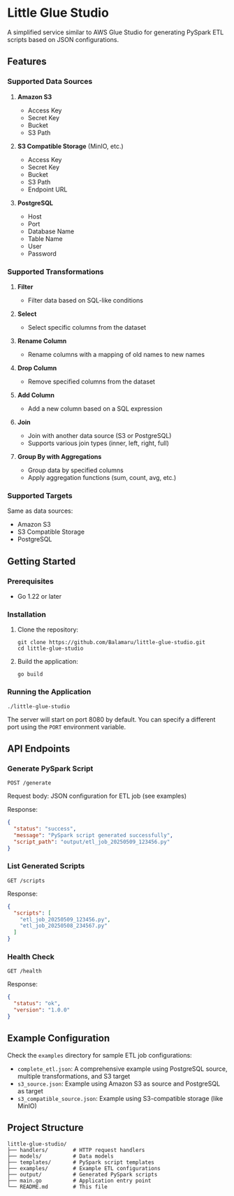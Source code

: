 # Little Glue Studio

A simplified service similar to AWS Glue Studio for generating PySpark ETL scripts based on JSON configurations.

## Features

### Supported Data Sources

1. **Amazon S3**
   - Access Key
   - Secret Key
   - Bucket
   - S3 Path

2. **S3 Compatible Storage** (MinIO, etc.)
   - Access Key
   - Secret Key
   - Bucket
   - S3 Path
   - Endpoint URL

3. **PostgreSQL**
   - Host
   - Port
   - Database Name
   - Table Name
   - User
   - Password

### Supported Transformations

1. **Filter**
   - Filter data based on SQL-like conditions

2. **Select**
   - Select specific columns from the dataset

3. **Rename Column**
   - Rename columns with a mapping of old names to new names

4. **Drop Column**
   - Remove specified columns from the dataset

5. **Add Column**
   - Add a new column based on a SQL expression

6. **Join**
   - Join with another data source (S3 or PostgreSQL)
   - Supports various join types (inner, left, right, full)

7. **Group By with Aggregations**
   - Group data by specified columns
   - Apply aggregation functions (sum, count, avg, etc.)

### Supported Targets

Same as data sources:
- Amazon S3
- S3 Compatible Storage
- PostgreSQL

## Getting Started

### Prerequisites

- Go 1.22 or later

### Installation

1. Clone the repository:
   ```
   git clone https://github.com/Balamaru/little-glue-studio.git
   cd little-glue-studio
   ```

2. Build the application:
   ```
   go build
   ```

### Running the Application

```
./little-glue-studio
```

The server will start on port 8080 by default. You can specify a different port using the `PORT` environment variable.

## API Endpoints

### Generate PySpark Script

```
POST /generate
```

Request body: JSON configuration for ETL job (see examples)

Response:
```json
{
  "status": "success",
  "message": "PySpark script generated successfully",
  "script_path": "output/etl_job_20250509_123456.py"
}
```

### List Generated Scripts

```
GET /scripts
```

Response:
```json
{
  "scripts": [
    "etl_job_20250509_123456.py",
    "etl_job_20250508_234567.py"
  ]
}
```

### Health Check

```
GET /health
```

Response:
```json
{
  "status": "ok",
  "version": "1.0.0"
}
```

## Example Configuration

Check the `examples` directory for sample ETL job configurations:

- `complete_etl.json`: A comprehensive example using PostgreSQL source, multiple transformations, and S3 target
- `s3_source.json`: Example using Amazon S3 as source and PostgreSQL as target
- `s3_compatible_source.json`: Example using S3-compatible storage (like MinIO)

## Project Structure

```
little-glue-studio/
├── handlers/        # HTTP request handlers
├── models/          # Data models
├── templates/       # PySpark script templates
├── examples/        # Example ETL configurations
├── output/          # Generated PySpark scripts
├── main.go          # Application entry point
└── README.md        # This file
```